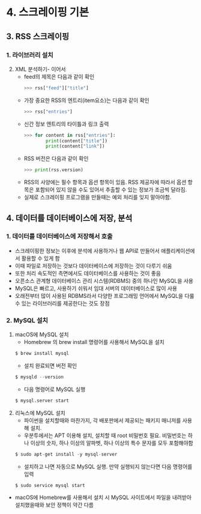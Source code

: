 # 4. 스크레이핑 기본
## 3. RSS 스크레이핑
### 1. 라이브러리 설치 
2. XML 분석하기- 이어서
   - feed의 제목은 다음과 같이 확인
       ```python
       >>> rss["feed"]["title"]
       ```
   - 가장 중요한 RSS의 엔트리(item요소)는 다음과 같이 확인
        ```python
        >>> rss["entries"]
        ``` 
    - 신간 정보 엔트리의 타이틀과 링크 출력
        ```python
        >>> for content in rss["entries"]:
                print(content["title"])
                print(content["link"])
        ```
    - RSS 버전은 다음과 같이 확인
        ```python
        >>> print(rss.version)
        ```
    - RSS의 사양에는 필수 항목과 옵션 항목이 있음. RSS 제공자에 따라서 옵션 항목은 포함되어 있지 않을 수도 있어서 추출할 수 있는 정보가 조금씩 달라짐.
    - 실제로 스크레이핑 프로그램을 만들때는 예외 처리를 잊지 말아야함.
## 4. 데이터를 데이터베이스에 저장, 분석
### 1. 데이터를 데이터베이스에 저장해서 호출
- 스크레이핑한 정보는 이후에 분석에 사용하거나 웹 API로 만들어서 애플리케이션에서 활용할 수 있게 함
- 이때 파일로 저장하는 것보다 데이터베이스에 저장하는 것이 다루기 쉬움
- 또한 처리 속도적인 측면에서도 데이터베이스를 사용하는 것이 좋음
- 오픈소스 관계형 데이터베이스 관리 시스템(RDBMS) 중의 하나인 MySQL을 사용
- MySQL은 빠르고, 사용하기 쉬워서 임대 서버의 데이터베이스로 많이 사용
- 오래전부터 많이 사용된 RDBMS라서 다양한 프로그래밍 언어에서 MySQL을 다룰 수 있는 라이브러리를 제공한다는 것도 장점
### 2. MySQL 설치
1. macOS에 MySQL 설치
   - Homebrew 의 brew install 명령어를 사용해서 MySQL을 설치
   ```python
   $ brew install mysql
   ```
   - 설치 완료되면 버전 확인
   ```python
   $ mysqld --version
   ```
   - 다음 명령어로 MySQL 실행
   ```python
   $ mysql.server start
   ```
2. 리눅스에 MySQL 설치
   - 파이썬을 설치할때와 마찬가지, 각 배포판에서 제공되는 패키지 매니저를 사용해 설치.
   - 우분투에서는 APT 이용해 설치, 설치할 때 root 비밀번호 필요. 비밀번호는 하나 이상의 숫자, 하나 이상의 알파벳, 하나 이상의 특수 문자를 모두 포함해야함
   ```python
   $ sudo apt-get install -y mysql-server
   ```
   - 설치하고 나면 자동으로 MySQL 실행. 만약 실행되지 않는다면 다음 명령어를 입력
   ```python
   $ sudo service mysql start 
   ```
 - macOS에 Homebrew를 사용해서 설치 시 MySQL 사이트에서 파일을 내려받아 설치했을때와 보안 정책이 약간 다름